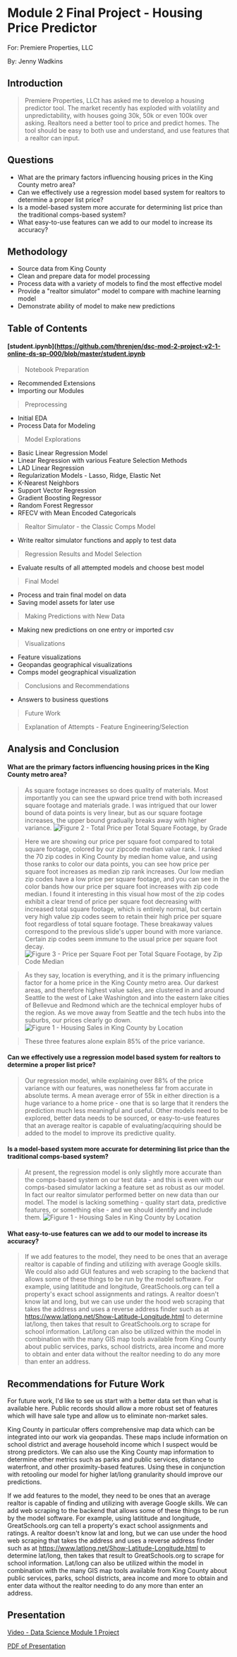 
# Module 2 Final Project - Housing Price Predictor

For: Premiere Properties, LLC

By: Jenny Wadkins

## Introduction

>Premiere Properties, LLCt has asked me to develop a housing predictor tool. The market recently has exploded with volatility and unpredictability, with houses going 30k, 50k or even 100k over asking. Realtors need a better tool to price and predict homes. The tool should be easy to both use and understand, and use features that a realtor can input.

## Questions

* What are the primary factors influencing housing prices in the King County metro area?
* Can we effectively use a regression model based system for realtors to determine a proper list price?
* Is a model-based system more accurate for determining list price than the traditional comps-based system?
* What easy-to-use features can we add to our model to increase its accuracy?

## Methodology
* Source data from King County
* Clean and prepare data for model processing
* Process data with a variety of models to find the most effective model
* Provide a "realtor simulator" model to compare with machine learning model
* Demonstrate ability of model to make new predictions

## Table of Contents

#### [student.ipynb](https://github.com/threnjen/dsc-mod-2-project-v2-1-online-ds-sp-000/blob/master/student.ipynb

> Notebook Preparation
* Recommended Extensions
* Importing our Modules

> Preprocessing
* Initial EDA
* Process Data for Modeling

> Model Explorations
* Basic Linear Regression Model
* Linear Regression with various Feature Selection Methods
* LAD Linear Regression
* Regularization Models - Lasso, Ridge, Elastic Net
* K-Nearest Neighbors
* Support Vector Regression
* Gradient Boosting Regressor
* Random Forest Regressor
* RFECV with Mean Encoded Categoricals

> Realtor Simulator - the Classic Comps Model
* Write realtor simulator functions and apply to test data

> Regression Results and Model Selection
* Evaluate results of all attempted models and choose best model

> Final Model
* Process and train final model on data
* Saving model assets for later use

> Making Predictions with New Data
* Making new predictions on one entry or imported csv

> Visualizations
* Feature visualizations
* Geopandas geographical visualizations
* Comps model geographical visualization

> Conclusions and Recommendations
* Answers to business questions

> Future Work

> Explanation of Attempts - Feature Engineering/Selection


## Analysis and Conclusion


#### What are the primary factors influencing housing prices in the King County metro area?
> As square footage increases so does quality of materials. Most importantly you can see the upward price trend with both increased square footage and materials grade. I was intrigued that our lower bound of data points is very linear, but as our square footage increases, the upper bound gradually breaks away with higher variance. 
>![Figure 2 - Total Price per Total Square Footage, by Grade](https://github.com/threnjen/dsc-mod-2-project-v2-1-online-ds-sp-000/blob/master/images/pr_grade.png)

>Here we are showing our price per square foot compared to total square footage, colored by our zipcode median value rank. I ranked the 70 zip codes in King County by median home value, and using those ranks to color our data points, you can see how price per square foot increases as median zip rank increases.  Our low median zip codes have a low price per square footage, and you can see in the color bands how our price per square foot increases with zip code median. I found it interesting in this visual how most of the zip codes exhibit a clear trend of price per square foot decreasing with increased total square footage, which is entirely normal, but certain very high value zip codes seem to retain their high price per square foot regardless of total square footage. These breakaway values correspond to the previous slide's upper bound with more variance. Certain zip codes seem immune to the usual price per square foot decay.
>![Figure 3 - Price per Square Foot per Total Square Footage, by Zip Code Median](https://github.com/threnjen/dsc-mod-2-project-v2-1-online-ds-sp-000/blob/master/images/pr_sf_zip.png)

> As they say, location is everything, and it is the primary influencing factor for a home price in the King County metro area. Our darkest areas, and therefore highest value sales, are clustered in and around Seattle to the west of Lake Washington and into the eastern lake cities of Bellevue and Redmond which are the technical employer hubs of the region. As we move away from Seattle and the tech hubs into the suburbs, our prices clearly go down.
>![Figure 1 - Housing Sales in King County by Location](https://github.com/threnjen/dsc-mod-2-project-v2-1-online-ds-sp-000/blob/master/images/map_housing_dots_cropped.png)

> These three features alone explain 85% of the price variance.

#### Can we effectively use a regression model based system for realtors to determine a proper list price?
> Our regression model, while explaining over 88% of the price variance with our features, was nonetheless far from accurate in absolute terms. A mean average error of 55k in either direction is a huge variance to a home price - one that is so large that it renders the prediction much less meaningful and useful. Other models need to be explored, better data needs to be sourced, or easy-to-use features that an average realtor is capable of evaluating/acquiring should be added to the model to improve its predictive quality.

#### Is a model-based system more accurate for determining list price than the traditional comps-based system?
>At present, the regression model is only slightly more accurate than the comps-based system on our test data - and this is even with our comps-based simulator lacking a feature set as robust as our model. In fact our realtor simulator performed better on new data than our model. The model is lacking something - quality start data, predictive features, or something else - and we should identify and include them.
>![Figure 1 - Housing Sales in King County by Location](https://github.com/threnjen/dsc-mod-2-project-v2-1-online-ds-sp-000/blob/master/images/comps_plat.png)

#### What easy-to-use features can we add to our model to increase its accuracy?
> If we add features to the model, they need to be ones that an average realtor is capable of finding and utilizing with average Google skills. We could also add GUI features and web scraping to the backend that allows some of these things to be run by the model software. For example, using latititude and longitude, GreatSchools.org can tell a property's exact school assignments and ratings. A realtor doesn't know lat and long, but we can use under the hood web scraping that takes the address and uses a reverse address finder such as at https://www.latlong.net/Show-Latitude-Longitude.html to determine lat/long, then takes that result to GreatSchools.org to scrape for school information. Lat/long can also be utilized within the model in combination with the many GIS map tools available from King County about public services, parks, school districts, area income and more to obtain and enter data without the realtor needing to do any more than enter an address.


## Recommendations for Future Work

For future work, I'd like to see us start with a better data set than what is available here. Public records should allow a more robust set of features which will have sale type and allow us to eliminate non-market sales.

King County in particular offers comprehensive map data which can be integrated into our work via geopandas. These maps include information on school district and average household income which I suspect would be strong predictors. We can also use the King County map information to determine other metrics such as parks and public services, distance to waterfront, and other proximity-based features. Using these in conjunction with retooling our model for higher lat/long granularity should improve our predictions.

If we add features to the model, they need to be ones that an average realtor is capable of finding and utilizing with average Google skills. We can add web scraping to the backend that allows some of these things to be run by the model software. For example, using latititude and longitude, GreatSchools.org can tell a property's exact school assignments and ratings. A realtor doesn't know lat and long, but we can use under the hood web scraping that takes the address and uses a reverse address finder such as at https://www.latlong.net/Show-Latitude-Longitude.html to determine lat/long, then takes that result to GreatSchools.org to scrape for school information. Lat/long can also be utilized within the model in combination with the many GIS map tools available from King County about public services, parks, school districts, area income and more to obtain and enter data without the realtor needing to do any more than enter an address.

## Presentation
[Video - Data Science Module 1 Project](https://youtu.be/gkHU8ZpayuI)

[PDF of Presentation](https://github.com/threnjen/dsc-mod-2-project-v2-1-online-ds-sp-000/blob/master/mod_2_project.pdf)
